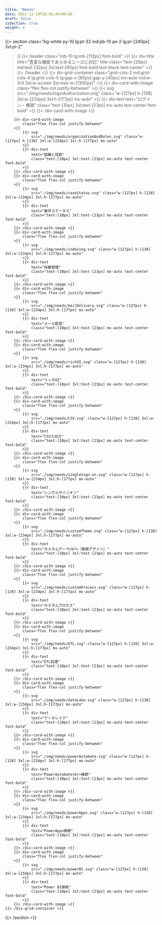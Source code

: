 ```yaml
---
title: "Needs"
date: 2022-12-10T16:56:45+09:00
draft: false
isSection: true
weight: 4
---
```


{{< section
    class="bg-white py-10 lg:pt-32 md:pb-10 px-2 lg:pr-[240px] 3xl:pr-2"
>}}
    {{< header
        class="mb-10 lg:mb-[112px] font-bold"
    >}}
        {{< div-title
            title="豊富な機能であらゆるニーズに対応"
            title-class="text-[26px] md:text-[32px] 3xl:text-[60px] font-bold text-black text-center"
        >}}
    {{< /header >}}
    {{< div-grid-container
        class="grid-cols-2 md:grid-cols-4 lg:grid-cols-5 lg:gap-x-[65px] gap-y-[40px] mx-auto md:w-3/4 3xl:w-screen 3xl:max-w-[1300px]"
    >}}
        {{< div-card-with-image
            class="flex flex-col justify-between"
        >}}
            {{< svg
                src="./img/needs/loginAuthorization.svg" class="w-[127px] h-[138] 3xl:w-[234px] 3xl:h-[177px] mx-auto"
            >}}
            {{< div-text
                text="ログイン・権限"
                class="text-[10px] 3xl:text-[23px] mx-auto text-center font-bold"
            >}}
        {{< /div-card-with-image >}}

        {{< div-card-with-image
            class="flex flex-col justify-between"
        >}}
            {{< svg
                src="./img/needs/organizationAndRoles.svg" class="w-[127px] h-[138] 3xl:w-[234px] 3xl:h-[177px] mx-auto"
            >}}
            {{< div-text
                text="組織と役割"
                class="text-[10px] 3xl:text-[23px] mx-auto text-center font-bold"
            >}}
        {{< /div-card-with-image >}}
        {{< div-card-with-image
            class="flex flex-col justify-between"
        >}}
            {{< svg
                src="./img/needs/caseStatus.svg" class="w-[127px] h-[138] 3xl:w-[234px] 3xl:h-[177px] mx-auto"
            >}}
            {{< div-text
                text="案件ステータス"
                class="text-[10px] 3xl:text-[23px] mx-auto text-center font-bold"
            >}}
        {{< /div-card-with-image >}}
        {{< div-card-with-image
            class="flex flex-col justify-between"
        >}}
            {{< svg
                src="./img/needs/indexing.svg" class="w-[127px] h-[138] 3xl:w-[234px] 3xl:h-[177px] mx-auto"
            >}}
            {{< div-text
                text="採番管理"
                class="text-[10px] 3xl:text-[23px] mx-auto text-center font-bold"
            >}}
        {{< /div-card-with-image >}}
        {{< div-card-with-image
            class="flex flex-col justify-between"
        >}}
            {{< svg
                src="./img/needs/mailDelivery.svg" class="w-[127px] h-[138] 3xl:w-[234px] 3xl:h-[177px] mx-auto"
            >}}
            {{< div-text
                text="メール配信"
                class="text-[10px] 3xl:text-[23px] mx-auto text-center font-bold"
            >}}
        {{< /div-card-with-image >}}
        {{< div-card-with-image
            class="flex flex-col justify-between"
        >}}
            {{< svg
                src="./img/needs/richUI.svg" class="w-[127px] h-[138] 3xl:w-[234px] 3xl:h-[177px] mx-auto"
            >}}
            {{< div-text
                text="リッチUI"
                class="text-[10px] 3xl:text-[23px] mx-auto text-center font-bold"
            >}}
        {{< /div-card-with-image >}}
        {{< div-card-with-image
            class="flex flex-col justify-between"
        >}}
            {{< svg
                src="./img/needs/CSV.svg" class="w-[127px] h-[138] 3xl:w-[234px] 3xl:h-[177px] mx-auto"
            >}}
            {{< div-text
                text="CSV入出力"
                class="text-[10px] 3xl:text-[23px] mx-auto text-center font-bold"
            >}}
        {{< /div-card-with-image >}}
        {{< div-card-with-image
            class="flex flex-col justify-between"
        >}}
            {{< svg
                src="./img/needs/singleSign-on.svg" class="w-[127px] h-[138] 3xl:w-[234px] 3xl:h-[177px] mx-auto"
            >}}
            {{< div-text
                text="シングルサインオン"
                class="text-[10px] 3xl:text-[23px] mx-auto text-center font-bold"
            >}}
        {{< /div-card-with-image >}}
        {{< div-card-with-image
            class="flex flex-col justify-between"
        >}}
            {{< svg
                src="./img/needs/customTheme.svg" class="w-[127px] h-[138] 3xl:w-[234px] 3xl:h-[177px] mx-auto"
            >}}
            {{< div-text
                text="カスタムテーマ<br>（画面デザイン）"
                class="text-[10px] 3xl:text-[23px] mx-auto text-center font-bold"
            >}}
        {{< /div-card-with-image >}}
        {{< div-card-with-image
            class="flex flex-col justify-between"
        >}}
            {{< svg
                src="./img/needs/customProcess.svg" class="w-[127px] h-[138] 3xl:w-[234px] 3xl:h-[177px] mx-auto"
            >}}
            {{< div-text
                text="カスタムプロセス"
                class="text-[10px] 3xl:text-[23px] mx-auto text-center font-bold"
            >}}
        {{< /div-card-with-image >}}
        {{< div-card-with-image
            class="flex flex-col justify-between"
        >}}
            {{< svg
                src="./img/needs/ETL.svg" class="w-[127px] h-[138] 3xl:w-[234px] 3xl:h-[177px] mx-auto"
            >}}
            {{< div-text
                text="ETL処理"
                class="text-[10px] 3xl:text-[23px] mx-auto text-center font-bold"
            >}}
        {{< /div-card-with-image >}}
        {{< div-card-with-image
            class="flex flex-col justify-between"
        >}}
            {{< svg
                src="./img/needs/dataLake.svg" class="w-[127px] h-[138] 3xl:w-[234px] 3xl:h-[177px] mx-auto"
            >}}
            {{< div-text
                text="データレイク"
                class="text-[10px] 3xl:text-[23px] mx-auto text-center font-bold"
            >}}
        {{< /div-card-with-image >}}
        {{< div-card-with-image
            class="flex flex-col justify-between"
        >}}
            {{< svg
                src="./img/needs/powerAutomate.svg" class="w-[127px] h-[138] 3xl:w-[234px] 3xl:h-[177px] mx-auto"
            >}}
            {{< div-text
                text="PowerAutomate<br>接続"
                class="text-[10px] 3xl:text-[23px] mx-auto text-center font-bold"
            >}}
        {{< /div-card-with-image >}}
        {{< div-card-with-image
            class="flex flex-col justify-between"
        >}}
            {{< svg
                src="./img/needs/powerApps.svg" class="w-[127px] h-[138] 3xl:w-[234px] 3xl:h-[177px] mx-auto"
            >}}
            {{< div-text
                text="PowerApps接続"
                class="text-[10px] 3xl:text-[23px] mx-auto text-center font-bold"
            >}}
        {{< /div-card-with-image >}}
        {{< div-card-with-image
            class="flex flex-col justify-between"
        >}}
            {{< svg
                src="./img/needs/powerBI.svg" class="w-[127px] h-[138] 3xl:w-[234px] 3xl:h-[177px] mx-auto"
            >}}
            {{< div-text
                text="Power BI接続"
                class="text-[10px] 3xl:text-[23px] mx-auto text-center font-bold"
            >}}
        {{< /div-card-with-image >}}
    {{< /div-grid-container >}}


{{< /section >}}
